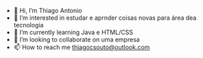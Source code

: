 - 👋 Hi, I’m  Thiago Antonio
- 👀 I’m interested in estudar e aprnder coisas novas para área dea tecnologia
- 🌱 I’m currently learning Java e HTML/CSS
- 💞️ I’m looking to collaborate on  uma empresa
- 📫 How to reach me thiagocsouto@outlook.com

<!---
Thiagosouto47/Thiagosouto47 is a ✨ special ✨ repository because its `README.md` (this file) appears on your GitHub profile.
You can click the Preview link to take a look at your changes.
--->
